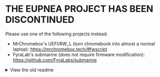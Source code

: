 # THE EUPNEA PROJECT HAS BEEN DISCONTINUED

Please use one of the following projects instead:
* MrChromebox's UEFI/RW_L (turn chromebook into almost a normal laptop): https://mrchromebox.tech/#fwscript
* FyraLab's submarine (does not require firmware modification): https://github.com/FyraLabs/submarine

<details>
<summary>View the old readme</summary>

# Distro rootfs

These are repacked, but unmodified rootfs of various distros. They are either repacked from an ISO or directly
bootstrapped.  

These rootfs' are not modified in any way and can therefore be reused in any project.

### Fedora

A pre-bootstrapped, unmodified Fedora rootfs.  
Please download official fedora ISOs at https://getfedora.org/

### Pop!_OS

A pre-unsquashed, umodified rootfs made from unsquashed popos liveos ISOs.  
Please download official Pop!_OS isos at https://pop.system76.com/

### Ubuntu
A pre-bootstrapped, unmodified Ubuntu rootfs.  
Please download official ubuntu ISOs at https://ubuntu.com/download/

### Debian
A pre-bootstrapped, unmodified Debian rootfs.  
Please download official debian ISOs at https://www.debian.org/download
